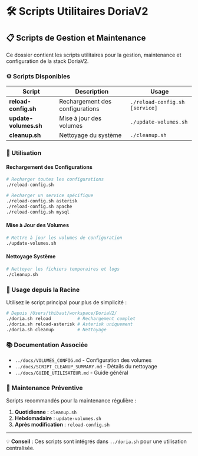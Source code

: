 # 🛠️ Scripts Utilitaires DoriaV2

## 📋 Scripts de Gestion et Maintenance

Ce dossier contient les scripts utilitaires pour la gestion, maintenance et configuration de la stack DoriaV2.

### ⚙️ Scripts Disponibles

| Script | Description | Usage |
|--------|-------------|-------|
| **reload-config.sh** | Rechargement des configurations | `./reload-config.sh [service]` |
| **update-volumes.sh** | Mise à jour des volumes | `./update-volumes.sh` |
| **cleanup.sh** | Nettoyage du système | `./cleanup.sh` |

### 🚀 Utilisation

#### Rechargement des Configurations
```bash
# Recharger toutes les configurations
./reload-config.sh

# Recharger un service spécifique
./reload-config.sh asterisk
./reload-config.sh apache
./reload-config.sh mysql
```

#### Mise à Jour des Volumes
```bash
# Mettre à jour les volumes de configuration
./update-volumes.sh
```

#### Nettoyage Système
```bash
# Nettoyer les fichiers temporaires et logs
./cleanup.sh
```

### 🎯 Usage depuis la Racine

Utilisez le script principal pour plus de simplicité :

```bash
# Depuis /Users/thibaut/workspace/DoriaV2/
./doria.sh reload          # Rechargement complet
./doria.sh reload-asterisk # Asterisk uniquement
./doria.sh cleanup         # Nettoyage
```

### 📚 Documentation Associée

- `../docs/VOLUMES_CONFIG.md` - Configuration des volumes
- `../docs/SCRIPT_CLEANUP_SUMMARY.md` - Détails du nettoyage
- `../docs/GUIDE_UTILISATEUR.md` - Guide général

### 🔧 Maintenance Préventive

Scripts recommandés pour la maintenance régulière :

1. **Quotidienne** : `cleanup.sh`
2. **Hebdomadaire** : `update-volumes.sh`
3. **Après modification** : `reload-config.sh`

---

💡 **Conseil** : Ces scripts sont intégrés dans `../doria.sh` pour une utilisation centralisée.

